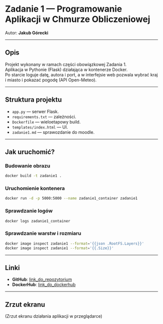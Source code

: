 # Zadanie 1 — Programowanie Aplikacji w Chmurze Obliczeniowej

Autor: **Jakub Górecki**

---

## Opis

Projekt wykonany w ramach części obowiązkowej Zadania 1.  
Aplikacja w Pythonie (Flask) działająca w kontenerze Docker.  
Po starcie loguje datę, autora i port, a w interfejsie web pozwala wybrać kraj i miasto i pokazać pogodę (API Open-Meteo).

---

## Struktura projektu

- `app.py` — serwer Flask.
- `requirements.txt` — zależności.
- `Dockerfile` — wieloetapowy build.
- `templates/index.html` — UI.
- `zadanie1.md` — sprawozdanie do moodle.

---

## Jak uruchomić?

### Budowanie obrazu
```bash
docker build -t zadanie1 .
```

### Uruchomienie kontenera
```bash
docker run -d -p 5000:5000 --name zadanie1_container zadanie1
```

### Sprawdzanie logów
```bash
docker logs zadanie1_container
```

### Sprawdzanie warstw i rozmiaru
```bash
docker image inspect zadanie1 --format='{{json .RootFS.Layers}}'
docker image inspect zadanie1 --format='{{.Size}}'
```

---

## Linki

- **GitHub**: [link_do_repozytorium](https://github.com/JakubGoreckii/zadanie1)
- **DockerHub**: [link_do_dockerhub](https://hub.docker.com/r/goras1234/zadanie1)

---

## Zrzut ekranu

(Zrzut ekranu działania aplikacji w przeglądarce)
